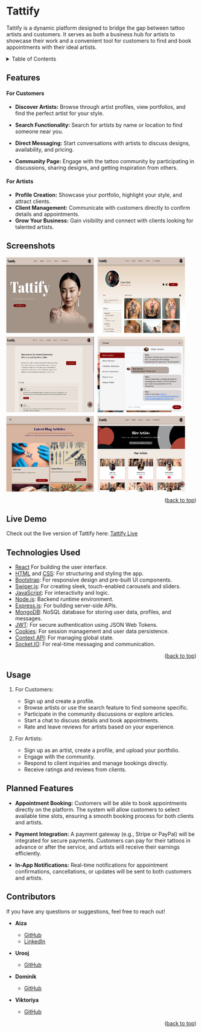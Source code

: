 # Tattify

<a id="tattify-top"></a>

Tattify is a dynamic platform designed to bridge the gap between tattoo artists and customers. It serves as both a business hub for artists to showcase their work and a convenient tool for customers to find and book appointments with their ideal artists.

<details>
  <summary>Table of Contents</summary>
  <ol>
    <li><a href="#about-the-project">Features</a></li>
    <li><a href="#screenshot">Screenshot</a></li>
    <li><a href="#live">Live Demo</a></li>
    <li><a href="#technology">Technologies Used</a></li> 
    <li><a href="#usage">Usage</a></li>
    <li><a href="#planned-features">Planned Features</a></li>
    <li><a href="#contributors">Contributors</a></li>
  </ol>
</details>

## Features

<a id="about-the-project"></a>

#### For Customers

- **Discover Artists:** Browse through artist profiles, view portfolios, and find the perfect artist for your style.

- **Search Functionality:** Search for artists by name or location to find someone near you.
- **Direct Messaging:** Start conversations with artists to discuss designs, availability, and pricing.
- **Community Page:** Engage with the tattoo community by participating in
  discussions, sharing designs, and getting inspiration from others.

#### For Artists

- **Profile Creation:** Showcase your portfolio, highlight your style, and attract clients.
- **Client Management:** Communicate with customers directly to confirm details and appointments.
- **Grow Your Business:** Gain visibility and connect with clients looking for talented artists.

<a id="screenshot"></a>

## Screenshots

<div style="display: flex; flex-wrap: wrap; gap: 10px;">
  <img src="./screenshots/homepage.png" alt="Screenshot 1" style="width: 46%; height: 200px">
  <img src="./screenshots/profile.png" alt="Screenshot 2" style="width: 46%;height: 200px">
  <img src="./screenshots/community.png" alt="Screenshot 3" style="width: 46%;height: 200px">
  <img src="./screenshots/chat.png" alt="Screenshot 4" style="width: 46%;height: 200px">
  <img src="./screenshots/article.png" alt="Screenshot 5" style="width: 46%;height: 200px">
  <img src="./screenshots/artists.png" alt="Screenshot 6" style="width: 46%;height: 200px">
</div>
<p align="right">(<a href="#tattify-top">back to top</a>)</p>

<a id="live"></a>

## Live Demo

Check out the live version of Tattify here: [Tattify Live](https://tattify-1.onrender.com/)

<a id="technology"></a>

## Technologies Used

- [React](https://reactjs.org/) For building the user interface.
- [HTML](https://developer.mozilla.org/en-US/docs/Web/HTML) and [CSS](https://developer.mozilla.org/en-US/docs/Web/CSS): For structuring and styling the app.
- [Bootstrap](https://getbootstrap.com/): For responsive design and pre-built UI components.
- [Swiper.js](https://swiperjs.com/): For creating sleek, touch-enabled carousels and sliders.
- [JavaScript](https://developer.mozilla.org/en-US/docs/Web/JavaScript): For interactivity and logic.
- [Node.js](https://nodejs.org/): Backend runtime environment.
- [Express.js](https://expressjs.com/): For building server-side APIs.
- [MongoDB](https://www.mongodb.com/): NoSQL database for storing user data, profiles, and messages.
- [JWT](https://jwt.io/): For secure authentication using JSON Web Tokens.
- [Cookies](https://developer.mozilla.org/en-US/docs/Web/HTTP/Cookies): For session management and user data persistence.
- [Context API](): For managing global state.
- [Socket.IO](https://socket.io/): For real-time messaging and communication.

<p align="right">(<a href="#tattify-top">back to top</a>)</p>

<a id="usage"></a>

## Usage

1. For Customers:

   - Sign up and create a profile.
   - Browse artists or use the search feature to find someone specific.
   - Participate in the community discussions or explore articles.
   - Start a chat to discuss details and book appointments.
   - Rate and leave reviews for artists based on your experience.

2. For Artists:

   - Sign up as an artist, create a profile, and upload your portfolio.
   - Engage with the community.
   - Respond to client inquiries and manage bookings directly.
   - Receive ratings and reviews from clients.

<a id="planned-features"></a>

## Planned Features

- **Appointment Booking:**
  Customers will be able to book appointments directly on the platform. The system will allow customers to select available time slots, ensuring a smooth booking process for both clients and artists.

- **Payment Integration:**
  A payment gateway (e.g., Stripe or PayPal) will be integrated for secure payments. Customers can pay for their tattoos in advance or after the service, and artists will receive their earnings efficiently.

- **In-App Notifications:**
  Real-time notifications for appointment confirmations, cancellations, or updates will be sent to both customers and artists.

<a id="contributors"></a>

## Contributors

If you have any questions or suggestions, feel free to reach out!

- **Aiza**

  - [GitHub](https://github.com/AizStein)
  - [LinkedIn](https://www.linkedin.com/in/aiza-s-400319313)

- **Urooj**

  - [GitHub](https://github.com/UroojSharif)

- **Dominik**

  - [GitHub](https://github.com/Domszilu)

- **Viktoriya**
  - [GitHub](https://github.com/Viktoriya2024)

<p align="right">(<a href="#tattify-top">back to top</a>)</p>
